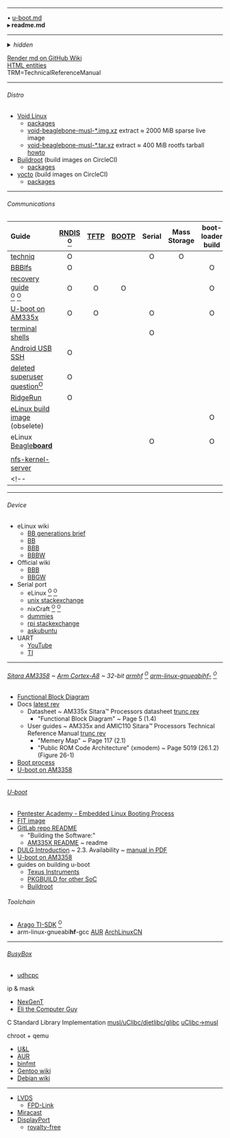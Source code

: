 <!-- readme.md -->

---

&bullet; [u-boot.md](https://github.com/Un1Gfn/beaglebone/blob/master/u-boot.md)\
**&#9656; readme.md**

---

<details><summary><i>hidden</i></summary>

Future
```
Buildroot Linux on Lattice ECP5 via yosys+prjtrellis+nextpnr

ReFirmLabs/binwalk firmware analysis tool

U-boot on x86
https://www.denx.de/wiki/U-Boot/X86

https://elinux.org/BeagleBoardAngstrom
```

misc
```
txt -> md
pacman -Qttq | grep python | sudo pacman -Rc -

Render README with tools & stylesheets from GitHub 
https://github.com/sindresorhus/generate-github-markdown-css
https://github.com/github/markup
echo "readme.md" | entr -cnp "..."

tail --follow

Libreboot
‌‌‎sop8 clip 燒錄夾 (+ch341a)

GitHub Flavored Markdown html entity whitelist
https://github.com/jch/html-pipeline/blob/master/lib/html/pipeline/sanitization_filter.rb#L67

grab telegram saved messages
```
</details>

[Render md on GitHub Wiki](https://github.com/Un1Gfn/empty/wiki/_new)  
[HTML entities](http://www.amp-what.com/)  
TRM=TechnicalReferenceManual

---

###### Distro
* [Void Linux](https://voidlinux.org/)
  * [packages](https://voidlinux.org/packages/)
  * [void-beaglebone-musl-\*.img.xz](https://a-hel-fi.m.voidlinux.org/live/current/) extract &asymp; 2000 MiB sparse live image
  * [void-beaglebone-musl-\*.tar.xz](https://a-hel-fi.m.voidlinux.org/live/current/) extract &asymp; 400 MiB rootfs tarball [howto](https://wiki.voidlinux.org/Beaglebone)
* [Buildroot](https://buildroot.org/) (build images on CircleCI)
  * [packages](https://git.busybox.net/buildroot/tree/package)
* [yocto](https://www.yoctoproject.org/) (build images on CircleCI)
  * [packages](https://layers.openembedded.org/layerindex/branch/master/recipes/)

---

###### Communications
<!-- Guide RNDIS TFTP BOOTP Serial Mass bootloader kernel userspace NFS SSH-->
|Guide|[RNDIS](https://en.wikipedia.org/wiki/RNDIS)<br>[<sup>O</sup>](https://en.wikipedia.org/wiki/Ethernet_over_USB)|[TFTP](https://en.wikipedia.org/wiki/Trivial_File_Transfer_Protocol)|[BOOTP](https://en.wikipedia.org/wiki/Bootstrap_Protocol)|Serial|Mass<br>Storage|boot-<br>loader<br>build|kernel<br>build|user-<br>space<br>build|NFS|SSH|
|:-|:-:|:-:|:-:|:-:|:-:|:-:|:-:|:-:|:-:|:-:|
|[techniq](https://github.com/techniq/wiki/wiki/Linux-USB-Gadget-API)|O|||O|O||||||
|[BBBlfs](https://github.com/ungureanuvladvictor/BBBlfs)|O|||||O|O|O|||
|[recovery guide](https://elinux.org/AM335x_recovery)<br>[<sup>O</sup>](https://www.barebox.org/) [<sup>O</sup>](https://www.pengutronix.de/en/software/barebox.html)|O|O|O|||O|||||
|[U-boot on AM335x](https://processors.wiki.ti.com/index.php/AM335x_U-Boot_User's_Guide)|O|O||O||O|||O||
|[terminal shells](https://elinux.org/Beagleboard:Terminal_Shells)||||O||||||O|
|[Android USB SSH](https://stackoverflow.com/questions/44926644/control-beaglebone-black-linux-with-android-smartphone-through-usb-cable)|O|||||||||O|
|[deleted superuser question](https://superuser.com/questions/1529130/linux-tethering-ethernet-over-usb-network-device-usb0-not-exposed-after-loading)[<sup>O</sup>](https://github.com/techniq/wiki/wiki/Linux-USB-Gadget-API#network-g_ether)|O||||||||||
|[RidgeRun](https://developer.ridgerun.com/wiki/index.php/How_to_use_USB_device_networking)|O||||||||O||
|[eLinux build image](https://elinux.org/Beagleboard:BeagleBoneBlack_Rebuilding_Software_Image) (obselete)||||||O|O|O|||
|eLinux<br>[Beagle**board**](https://elinux.org/BeagleBoard_Community)||||O||O|O||||
||||||||||||
|[nfs-kernel-server](https://bootlin.com/blog/tftp-nfs-booting-beagle-bone-black-wireless-pocket-beagle)|||||||||||
<!-- |||||||||||| -->


---

###### Device
* eLinux wiki
  * [BB generations brief](https://elinux.org/BeagleBone_Community)
  * [BB](https://elinux.org/BeagleBoard_Community)
  * [BBB](https://elinux.org/Beagleboard:BeagleBoneBlack)
  * [BBBW](https://elinux.org/Beagleboard:BeagleBoneBlackWireless)
* Official wiki
  * [BBB](https://github.com/beagleboard/beaglebone-black/wiki/System-Reference-Manual)
  * [BBGW](http://wiki.seeedstudio.com/BeagleBone_Green_Wireless/#specification)
* Serial port
  * eLinux [<sup>O</sup>](https://elinux.org/Beagleboard:BeagleBone_Black_Serial) [<sup>O</sup>](https://elinux.org/Beagleboard:Terminal_Shells#Serial_Connect)
  * [unix stackexchange](https://unix.stackexchange.com/questions/22545/how-to-connect-to-a-serial-port-as-simple-as-using-ssh)
  * nixCraft [<sup>O</sup>](https://www.cyberciti.biz/faq/find-out-linux-serial-ports-with-setserial/) [<sup>O</sup>](https://www.cyberciti.biz/hardware/5-linux-unix-commands-for-connecting-to-the-serial-console/)
  * [dummies](https://www.dummies.com/computers/beaglebone/how-to-connect-the-beaglebone-black-via-serial-over-usb/)
  * [rpi stackexchange](https://raspberrypi.stackexchange.com/a/15825/71791)
  * [askubuntu](https://askubuntu.com/a/474560/634976)
* UART
  * [YouTube](https://www.youtube.com/watch?v=3y1LMNPoaJI)
  * [TI](https://processors.wiki.ti.com/index.php/AM335x_U-Boot_User's_Guide#Boot_Over_UART)

---

###### [Sitara AM3358](http://www.ti.com/product/AM3358) ~ [Arm Cortex-A8](https://en.wikipedia.org/wiki/ARM_Cortex-A8) ~ 32-bit [armhf](https://wiki.debian.org/ArmHardFloatPort#Supported_devices) [<sup>O</sup>](https://wiki.debian.org/ArmEabiPort) [arm-linux-gnueabihf-](https://wiki.debian.org/ArmHardFloatPort#Rationale) [<sup>O</sup>](https://processors.wiki.ti.com/index.php/AM335x_U-Boot_User's_Guide#Prerequisite)
* [Functional Block Diagram](http://www.ti.com/data-sheets/diagram.tsp?genericPartNumber=AM3358&diagramId=SPRS717K)
* Docs [latest rev](http://www.ti.com/product/AM3358/technicaldocuments)
  * Datasheet ~ AM335x Sitara™ Processors datasheet [trunc rev](http://www.ti.com/lit/gpn/am3358)
    * "Functional Block Diagram" ~ Page 5 (1.4)
  * User guides ~ AM335x and AMIC110 Sitara™ Processors Technical Reference Manual [trunc rev](http://www.ti.com/lit/pdf/spruh73)
    * "Memery Map" ~ Page 117 (2.1)
    * "Public ROM Code Architecture" (xmodem) ~ Page 5019 (26.1.2) (Figure 26-1)
* [Boot process](https://processors.wiki.ti.com/index.php/AM335x_board_bringup_tips)
* [U-boot on AM3358](https://processors.wiki.ti.com/index.php/AM335x_U-Boot_User's_Guide)

---

###### [U-boot](https://www.denx.de/wiki/U-Boot)
* [Pentester Academy - Embedded Linux Booting Process](https://www.youtube.com/watch?v=DV5S_ZSdK0s)
* [FIT image](https://elinux.org/images/f/f4/Elc2013_Fernandes.pdf)
* [GitLab repo README](https://gitlab.denx.de/u-boot)
  * "Building the Software:"
  * [AM335X README](https://gitlab.denx.de/u-boot/u-boot/tree/master/board/ti/am335x) ~ readme
* [DULG Introduction](https://www.denx.de/wiki/view/DULG/Introduction) ~ 2.3. Availability ~ [manual in PDF](http://www.denx.de/wiki/publish/DULG/DULG-canyonlands.pdf)
* [U-boot on AM3358](https://processors.wiki.ti.com/index.php/AM335x_U-Boot_User's_Guide)
* guides on building u-boot
  * [Texus Instruments](https://processors.wiki.ti.com/index.php/AM335x_U-Boot_User's_Guide)
  * [PKGBUILD for other SoC](https://aur.archlinux.org/packages/?O=0&SeB=nd&K=u-boot&outdated=&SB=n&SO=a&PP=50&do_Search=Go)
  * [Buildroot](https://git.busybox.net/buildroot/tree/board/beaglebone/readme.txt)

###### Toolchain
* [Arago TI-SDK](http://arago-project.org/wiki/index.php/Setting_Up_Build_Environment) [<sup>O</sup>](https://processors.wiki.ti.com/index.php/AM335x_U-Boot_User's_Guide#Prerequisite)
* arm-linux-gnueabi**hf**-gcc [AUR](https://aur.archlinux.org/packages/arm-linux-gnueabihf-gcc/) [ArchLinuxCN](https://github.com/archlinuxcn/repo/tree/master/archlinuxcn/arm-linux-gnueabihf-gcc)

---

###### [BusyBox](https://www.busybox.net/)
* [udhcpc](https://en.wikipedia.org/wiki/Udhcpc)


ip & mask
* [NexGenT](https://www.youtube.com/watch?v=ddM9AcreVqY&list=PLl9NdZbdtA0wK8OIgttkScKRxcMkvoev_)
* [Eli the Computer Guy](https://www.youtube.com/watch?v=EkNq4TrHP_U)

C Standard Library Implementation
[musl/uClibc/dietlibc/glibc](http://www.etalabs.net/compare_libcs.html)
[uClibc->musl](https://elinux.org/images/e/eb/Transitioning_From_uclibc_to_musl_for_Embedded_Development.pdf)

chroot + qemu
 * [U&L](https://unix.stackexchange.com/questions/41889/how-can-i-chroot-into-a-filesystem-with-a-different-architechture)
 * [AUR](https://aur.archlinux.org/packages/?O=0&K=qemu+static)
 * [binfmt](https://en.wikipedia.org/wiki/Binfmt_misc)
 * [Gentoo wiki](https://wiki.gentoo.org/wiki/Embedded_Handbook/General/Compiling_with_qemu_user_chroot)
 * [Debian wiki](https://wiki.debian.org/QemuUserEmulation)

---

* [LVDS](https://en.wikipedia.org/wiki/Low-voltage_differential_signaling)
  * [FPD-Link](https://en.wikipedia.org/wiki/FPD-Link)
* [Miracast](https://en.wikipedia.org/wiki/Miracast)
* [DisplayPort](https://en.wikipedia.org/wiki/DisplayPort)
  * [royalty-free](https://en.wikipedia.org/wiki/DisplayPort#Cost)